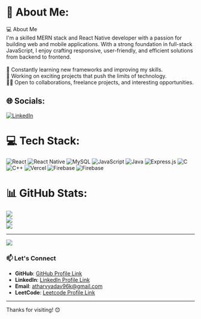 # 💫 About Me:
💻 About Me<br>I'm a skilled MERN stack and React Native developer with a passion for building web and mobile applications. With a strong foundation in full-stack JavaScript, I enjoy crafting responsive, user-friendly, and efficient solutions from backend to frontend.<br><br>🌱 Constantly learning new frameworks and improving my skills.<br>🚀 Working on exciting projects that push the limits of technology.<br>👨‍💻 Open to collaborations, freelance projects, and interesting opportunities.


## 🌐 Socials:
[![LinkedIn](https://img.shields.io/badge/LinkedIn-%230077B5.svg?logo=linkedin&logoColor=white)](https://linkedin.com/in/https://www.linkedin.com/in/atharv-yadav-a3306a25b/) 

# 💻 Tech Stack:
![React](https://img.shields.io/badge/react-%2320232a.svg?style=for-the-badge&logo=react&logoColor=%2361DAFB) ![React Native](https://img.shields.io/badge/react_native-%2320232a.svg?style=for-the-badge&logo=react&logoColor=%2361DAFB) ![MySQL](https://img.shields.io/badge/mysql-4479A1.svg?style=for-the-badge&logo=mysql&logoColor=white) ![JavaScript](https://img.shields.io/badge/javascript-%23323330.svg?style=for-the-badge&logo=javascript&logoColor=%23F7DF1E) ![Java](https://img.shields.io/badge/java-%23ED8B00.svg?style=for-the-badge&logo=openjdk&logoColor=white) ![Express.js](https://img.shields.io/badge/express.js-%23404d59.svg?style=for-the-badge&logo=express&logoColor=%2361DAFB) ![C](https://img.shields.io/badge/c-%2300599C.svg?style=for-the-badge&logo=c&logoColor=white) ![C++](https://img.shields.io/badge/c++-%2300599C.svg?style=for-the-badge&logo=c%2B%2B&logoColor=white) ![Vercel](https://img.shields.io/badge/vercel-%23000000.svg?style=for-the-badge&logo=vercel&logoColor=white) ![Firebase](https://img.shields.io/badge/firebase-%23039BE5.svg?style=for-the-badge&logo=firebase) ![Firebase](https://img.shields.io/badge/firebase-a08021?style=for-the-badge&logo=firebase&logoColor=ffcd34)
# 📊 GitHub Stats:
![](https://github-readme-stats.vercel.app/api?username=atharvyadav96k&theme=dark&hide_border=false&include_all_commits=true&count_private=false)<br/>
![](https://github-readme-streak-stats.herokuapp.com/?user=atharvyadav96k&theme=dark&hide_border=false)<br/>
![](https://github-readme-stats.vercel.app/api/top-langs/?username=atharvyadav96k&theme=dark&hide_border=false&include_all_commits=true&count_private=false&layout=compact)

---
[![](https://visitcount.itsvg.in/api?id=atharvyadav96k&icon=0&color=0)](https://visitcount.itsvg.in)

### 📫 Let's Connect
- **GitHub**: [GitHub Profile Link](https://github.com/atharvyadav96k)
- **LinkedIn**: [LinkedIn Profile Link](https://www.linkedin.com/in/atharv-yadav-a3306a25b/)
- **Email**: atharvyadav96k@gmail.com
- **LeetCode**: [Leetcode Profile Link](https://leetcode.com/u/atharvyadav96k/)

---

Thanks for visiting! 😊
